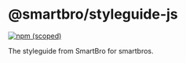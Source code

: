 # @smartbro/styleguide-js

[![npm (scoped)](https://img.shields.io/npm/v/@smartbro/styleguide-js.svg)](https://github.com/SmartBro/styleguide-js)

The styleguide from SmartBro for smartbros.
